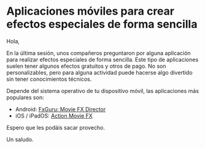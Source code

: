 # Aplicaciones móviles para crear efectos especiales de forma sencilla

Hola,

En la última sesión, unos compañeros preguntaron por alguna aplicación para realizar efectos especiales de forma sencilla. Este tipo de aplicaciones suelen tener algunos efectos gratuitos y otros de pago. No son personalizables, pero para alguna actividad puede hacerse algo divertido sin tener conocimientos técnicos.

Depende del sistema operativo de tu dispositivo móvil, las aplicaciones más populares son:

- Android: [FxGuru: Movie FX Director](https://play.google.com/store/apps/details?id=com.picadelic.fxguru&referrer=utm_source%3Dfxguru_web%26utm_medium%3Dfxguru_web%26utm_content%3Dbutton_main%26utm_campaign%3Dfxguru_web%26ts%3D06654865-9415-4705-a426-820f09220561)
- iOS / iPadOS: [Action Movie FX](https://apps.apple.com/es/app/action-movie-fx/id489321253)

Espero que les podáis sacar provecho.

Un saludo.